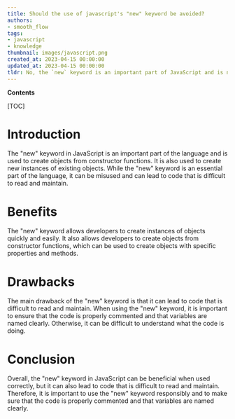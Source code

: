 ```yaml
---
title: Should the use of javascript's "new" keyword be avoided?
authors:
- smooth_flow
tags:
- javascript
- knowledge
thumbnail: images/javascript.png
created_at: 2023-04-15 00:00:00
updated_at: 2023-04-15 00:00:00
tldr: No, the `new` keyword is an important part of JavaScript and is not considered harmful.
---
```


**Contents**

[TOC]

# Introduction

The "new" keyword in JavaScript is an important part of the language and is used to create objects from constructor functions. It is also used to create new instances of existing objects. While the "new" keyword is an essential part of the language, it can be misused and can lead to code that is difficult to read and maintain.

# Benefits

The "new" keyword allows developers to create instances of objects quickly and easily. It also allows developers to create objects from constructor functions, which can be used to create objects with specific properties and methods.

# Drawbacks

The main drawback of the "new" keyword is that it can lead to code that is difficult to read and maintain. When using the "new" keyword, it is important to ensure that the code is properly commented and that variables are named clearly. Otherwise, it can be difficult to understand what the code is doing.

# Conclusion

Overall, the "new" keyword in JavaScript can be beneficial when used correctly, but it can also lead to code that is difficult to read and maintain. Therefore, it is important to use the "new" keyword responsibly and to make sure that the code is properly commented and that variables are named clearly.
